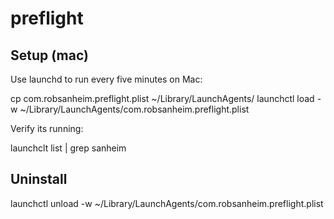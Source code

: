 # preflight

## Setup (mac)

Use launchd to run every five minutes on Mac:

  cp com.robsanheim.preflight.plist ~/Library/LaunchAgents/
  launchctl load -w ~/Library/LaunchAgents/com.robsanheim.preflight.plist

Verify its running:

  launchclt list | grep sanheim


## Uninstall

  launchctl unload -w ~/Library/LaunchAgents/com.robsanheim.preflight.plist
